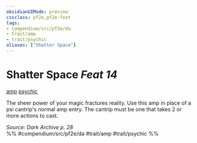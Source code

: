 ```yaml
---
obsidianUIMode: preview
cssclass: pf2e,pf2e-feat
tags:
- compendium/src/pf2e/da
- trait/amp
- trait/psychic
aliases: ["Shatter Space"]
---
```

# Shatter Space  *Feat 14*  
[amp](/rules/traits/amp-da.md)  [psychic](/rules/traits/psychic-da.md)  


The sheer power of your magic fractures reality. Use this amp in place of a psi cantrip's normal amp entry. The cantrip must be one that takes 2 or more actions to cast.

*Source: Dark Archive p. 28*  
%% #compendium/src/pf2e/da #trait/amp #trait/psychic %%